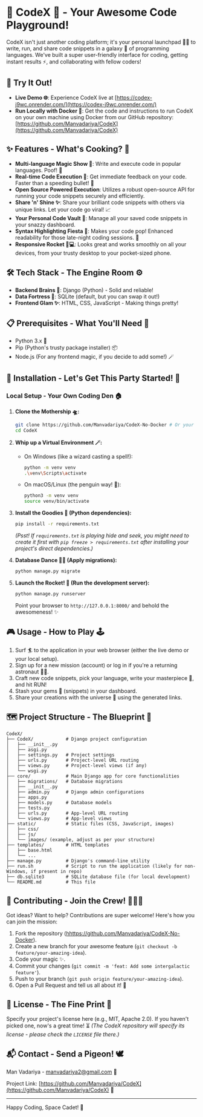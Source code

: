 # 🚀 CodeX 🌟 - Your Awesome Code Playground!

CodeX isn't just another coding platform; it's your personal launchpad 🧑‍🚀 to write, run, and share code snippets in a galaxy 🌌 of programming languages. We've built a super user-friendly interface for coding, getting instant results ⚡, and collaborating with fellow coders!

## 🎯 Try It Out!

*   **Live Demo 🌐**: Experience CodeX live at [https://codex-j9wc.onrender.com/](https://codex-j9wc.onrender.com/)
*   **Run Locally with Docker 🐳**: Get the code and instructions to run CodeX on your own machine using Docker from our GitHub repository: [https://github.com/Manvadariya/CodeX](https://github.com/Manvadariya/CodeX)

## ✨ Features - What's Cooking? 🍳

*   **Multi-language Magic Show 🎩**: Write and execute code in popular languages. Poof! 💨
*   **Real-time Code Execution 🚀**: Get immediate feedback on your code. Faster than a speeding bullet! 🚄
*   **Open Source Powered Execution**: Utilizes a robust open-source API for running your code snippets securely and efficiently.
*   **Share 'n' Shine ✨**: Share your brilliant code snippets with others via unique links. Let your code go viral! 📈
*   **Your Personal Code Vault 🏦**: Manage all your saved code snippets in your snazzy dashboard.
*   **Syntax Highlighting Fiesta 🎉**: Makes your code pop! Enhanced readability for those late-night coding sessions. 🌈
*   **Responsive Rocket 📱💻**: Looks great and works smoothly on all your devices, from your trusty desktop to your pocket-sized phone.

## 🛠️ Tech Stack - The Engine Room ⚙️

*   **Backend Brains 🧠**: Django (Python) - Solid and reliable!
*   **Data Fortress 🏰**: SQLite (default, but you can swap it out!)
*   **Frontend Glam ✨**: HTML, CSS, JavaScript - Making things pretty!

## 📋 Prerequisites - What You'll Need 🎒

*   Python 3.x 🐍
*   Pip (Python's trusty package installer) 📦
*   Node.js (For any frontend magic, if you decide to add some!) 🪄

## 🚀 Installation - Let's Get This Party Started! 🥳

### Local Setup - Your Own Coding Den 🏠

1.  **Clone the Mothership 🛸:**
    ```bash
    git clone https://github.com/Manvadariya/CodeX-No-Docker # Or your fork's URL
    cd CodeX
    ```

2.  **Whip up a Virtual Environment 🪄:**
    *   On Windows (like a wizard casting a spell!):
        ```bash
        python -m venv venv
        .\venv\Scripts\activate
        ```
    *   On macOS/Linux (the penguin way! 🐧):
        ```bash
        python3 -m venv venv
        source venv/bin/activate
        ```

3.  **Install the Goodies 🍬 (Python dependencies):**
    ```bash
    pip install -r requirements.txt 
    ```
    *(Psst! If `requirements.txt` is playing hide and seek, you might need to create it first with `pip freeze > requirements.txt` after installing your project's direct dependencies.)*

4.  **Database Dance 💃🕺 (Apply migrations):**
    ```bash
    python manage.py migrate
    ```

5.  **Launch the Rocket! 🚀 (Run the development server):**
    ```bash
    python manage.py runserver
    ```
    Point your browser to `http://127.0.0.1:8000/` and behold the awesomeness! ✨

## 🎮 Usage - How to Play 🕹️

1.  Surf 🏄 to the application in your web browser (either the live demo or your local setup).
2.  Sign up for a new mission (account) or log in if you're a returning astronaut 🧑‍🚀.
3.  Craft new code snippets, pick your language, write your masterpiece 🎨, and hit RUN!
4.  Stash your gems 💎 (snippets) in your dashboard.
5.  Share your creations with the universe 🌌 using the generated links.

## 🗺️ Project Structure - The Blueprint 📜

```
CodeX/
├── CodeX/            # Django project configuration
│   ├── __init__.py
│   ├── asgi.py
│   ├── settings.py   # Project settings
│   ├── urls.py       # Project-level URL routing
│   ├── views.py      # Project-level views (if any)
│   └── wsgi.py
├── core/             # Main Django app for core functionalities
│   ├── migrations/   # Database migrations
│   ├── __init__.py
│   ├── admin.py      # Django admin configurations
│   ├── apps.py
│   ├── models.py     # Database models
│   ├── tests.py
│   ├── urls.py       # App-level URL routing
│   └── views.py      # App-level views
├── static/           # Static files (CSS, JavaScript, images)
│   ├── css/
│   ├── js/
│   └── images/ (example, adjust as per your structure)
├── templates/        # HTML templates
│   ├── base.html
│   └── ...
├── manage.py         # Django's command-line utility
├── run.sh            # Script to run the application (likely for non-Windows, if present in repo)
├── db.sqlite3        # SQLite database file (for local development)
└── README.md         # This file
```

## 🤝 Contributing - Join the Crew! 🧑‍🤝‍🧑

Got ideas? Want to help? Contributions are super welcome! Here's how you can join the mission:

1.  Fork the repository ([hhttps://github.com/Manvadariya/CodeX-No-Docker](https://github.com/Manvadariya/CodeX)).
2.  Create a new branch for your awesome feature (`git checkout -b feature/your-amazing-idea`).
3.  Code your magic ✨.
4.  Commit your changes (`git commit -m 'feat: Add some intergalactic feature'`).
5.  Push to your branch (`git push origin feature/your-amazing-idea`).
6.  Open a Pull Request and tell us all about it! 📝

## 📜 License - The Fine Print 🧐

Specify your project's license here (e.g., MIT, Apache 2.0). If you haven't picked one, now's a great time! ⏳
*(The CodeX repository will specify its license - please check the `LICENSE` file there.)*

## 📬 Contact - Send a Pigeon! 🕊️

Man Vadariya - manvadariya2@gmail.com 📧

Project Link: [https://github.com/Manvadariya/CodeX](https://github.com/Manvadariya/CodeX) 🚀

---
Happy Coding, Space Cadet! 🌟
